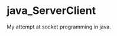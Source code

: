 # java_ServerClient
My attempt at socket programming in  java.

<ims src = "java_screenshots/1.png">
<ims src = "java_screenshots/2.png">
<ims src = "java_screenshots/3.png">
<ims src = "java_screenshots/4.png">
<ims src = "java_screenshots/5.png">
